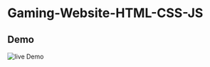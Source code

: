 # Gaming-Website-HTML-CSS-JS

## Demo

![live Demo](https://himanshu-paliwal-277.github.io/Gaming-Website-HTML-CSS-JS/)
